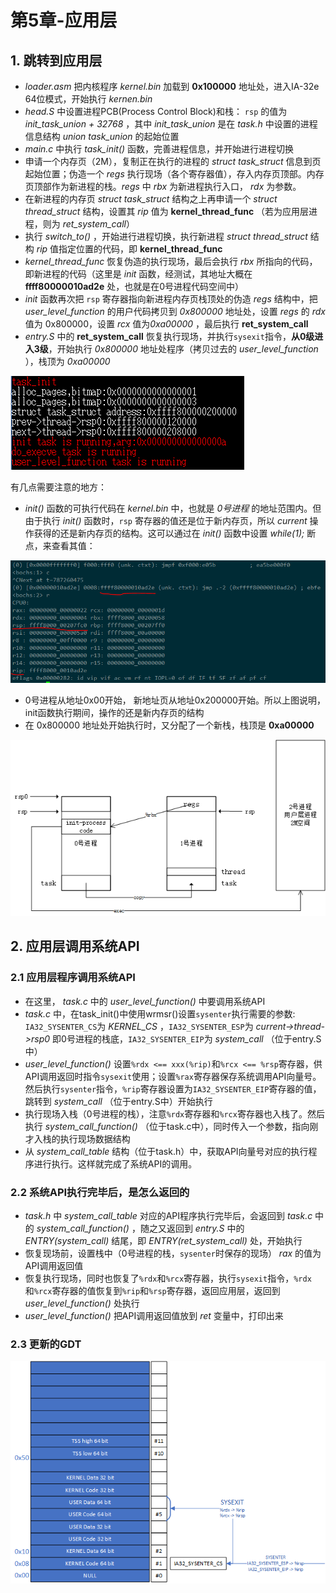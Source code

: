 # 第5章-应用层

## 1. 跳转到应用层

- *loader.asm* 把内核程序 *kernel.bin* 加载到 **0x100000** 地址处，进入IA-32e 64位模式，开始执行 *kernen.bin*
- *head.S* 中设置进程PCB(Process Control Block)和栈： `rsp` 的值为 *init_task_union + 32768* ，其中 *init_task_union* 是在 *task.h* 中设置的进程信息结构 *union task_union* 的起始位置
- *main.c* 中执行 *task_init()* 函数，完善进程信息，并开始进行进程切换
- 申请一个内存页（2M），复制正在执行的进程的 *struct task_struct* 信息到页起始位置；伪造一个 *regs* 执行现场（各个寄存器值），存入内存页顶部。内存页顶部作为新进程的栈。*regs* 中 *rbx* 为新进程执行入口， *rdx* 为参数。
- 在新进程的内存页 *struct task_struct* 结构之上再申请一个 *struct thread_struct* 结构，设置其 *rip* 值为 **kernel_thread_func** （若为应用层进程，则为 *ret_system_call*）
- 执行 *switch_to()* ，开始进行进程切换，执行新进程 *struct thread_struct* 结构 *rip* 值指定位置的代码，即 **kernel_thread_func**
- *kernel_thread_func* 恢复伪造的执行现场，最后会执行 *rbx* 所指向的代码，即新进程的代码（这里是 *init* 函数，经测试，其地址大概在 **ffff80000010ad2e** 处，也就是在0号进程代码空间中）
- *init* 函数再次把 `rsp` 寄存器指向新进程内存页栈顶处的伪造 *regs* 结构中，把 *user_level_function* 的用户代码拷贝到 *0x800000* 地址处，设置 *regs* 的 *rdx* 值为 0x800000，设置 *rcx* 值为*0xa00000* ，最后执行 **ret_system_call**
- *entry.S* 中的 **ret_system_call** 恢复执行现场，并执行`sysexit`指令，**从0级进入3级**，开始执行 *0x800000* 地址处程序（拷贝过去的 *user_level_function* ），栈顶为 *0xa00000*

![user function is running](img/2019-03-28-22-36-51.png)

有几点需要注意的地方：

- *init()* 函数的可执行代码在 *kernel.bin* 中，也就是 *0号进程* 的地址范围内。但由于执行 *init()* 函数时，`rsp` 寄存器的值还是位于新内存页，所以 *current* 操作获得的还是新内存页的结构。这可以通过在 *init()* 函数中设置 *while(1);* 断点，来查看其值：

![break in init func](img/2019-03-28-22-27-20.png)

- 0号进程从地址0x00开始， 新地址页从地址0x200000开始。所以上图说明，init函数执行期间，操作的还是新内存页的结构
- 在 0x800000 地址处开始执行时，又分配了一个新栈，栈顶是 **0xa00000**

![exec user function](img/2019-03-28-22-40-39.png)

## 2. 应用层调用系统API

### 2.1 应用层程序调用系统API

- 在这里， *task.c* 中的 *user_level_function()* 中要调用系统API
- *task.c* 中，在task_init()中使用wrmsr()设置`sysenter`执行需要的参数: `IA32_SYSENTER_CS`为 *KERNEL_CS* ，`IA32_SYSENTER_ESP`为 *current->thread->rsp0* 即0号进程的栈底，`IA32_SYSENTER_EIP`为 *system_call* （位于entry.S中）
- *user_level_function()* 设置`%rdx <== xxx(%rip)`和`%rcx <== %rsp`寄存器，供API调用返回时指令`sysexit`使用；设置`%rax`寄存器保存系统调用API向量号。然后执行`sysenter`指令，`%rip`寄存器设置为`IA32_SYSENTER_EIP`寄存器的值，跳转到 *system_call* （位于entry.S中）开始执行
- 执行现场入栈（0号进程的栈），注意`%rdx`寄存器和`%rcx`寄存器也入栈了。然后执行 *system_call_function()* （位于task.c中），同时传入一个参数，指向刚才入栈的执行现场数据结构
- 从 *system_call_table* 结构（位于task.h）中，获取API向量号对应的执行程序进行执行。这样就完成了系统API的调用。

### 2.2 系统API执行完毕后，是怎么返回的

- *task.h* 中 *system_call_table* 对应的API程序执行完毕后，会返回到 *task.c* 中的 *system_call_function()* ，随之又返回到 *entry.S* 中的 *ENTRY(system_call)* 结尾，即 *ENTRY(ret_system_call)* 处，开始执行
- 恢复现场前，设置栈中（0号进程的栈，`sysenter`时保存的现场） *rax* 的值为API调用返回值
- 恢复执行现场，同时也恢复了`%rdx`和`%rcx`寄存器，执行`sysexit`指令，`%rdx`和`%rcx`寄存器的值恢复到`%rip`和`%rsp`寄存器，返回应用层，返回到 *user_level_function()* 处执行
- *user_level_function()* 把API调用返回值放到 *ret* 变量中，打印出来

### 2.3 更新的GDT

![new gdt](img/2019-03-29-23-31-34.png)